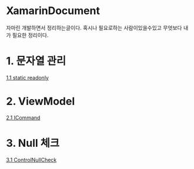 # XamarinDocument
자마린 개발하면서 정리하는글이다.
혹시나 필요로하는 사람이있을수있고
무엇보다 내가 필요한 정리이다.

# 1. 문자열 관리
[1.1 static readonly](https://github.com/k4keye/XamarinDocument/blob/main/1/ReadonlyString.md)

# 2. ViewModel
[2.1 ICommand](https://github.com/k4keye/XamarinDocument/blob/main/2/ICommand.md)


# 3. Null 체크
[3.1 ControlNullCheck](https://github.com/k4keye/XamarinDocument/blob/main/3/ControlNullCheck.md)
